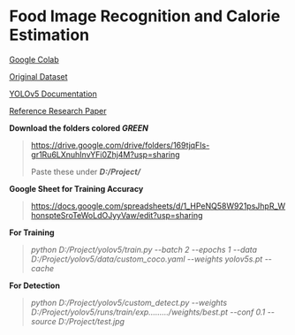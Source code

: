 # Food Image Recognition and Calorie Estimation
[Google Colab](https://colab.research.google.com/github/Arghya-Sengupta/Major-Project/blob/main/YOLOv5.ipynb)

[Original Dataset](http://foodcam.mobi/dataset100.html)

[YOLOv5 Documentation](https://docs.ultralytics.com/)

[Reference Research Paper](https://drive.google.com/file/d/1jsvMc41_EPGKejEG-NMBzA6Ll6HqRhKa/view?usp=sharing)

**Download the folders colored _GREEN_**
> https://drive.google.com/drive/folders/169tjqFIs-gr1Ru6LXnuhInvYFi0Zhj4M?usp=sharing
> 
> Paste these under ***D:/Project/***


**Google Sheet for Training Accuracy**
> https://docs.google.com/spreadsheets/d/1_HPeNQ58W921psJhpR_WhonspteSroTeWoLdOJyyVaw/edit?usp=sharing

**For Training**
> *python D:/Project/yolov5/train.py --batch 2 --epochs 1 --data D:/Project/yolov5/data/custom_coco.yaml --weights yolov5s.pt --cache*

**For Detection**
> *python D:/Project/yolov5/custom_detect.py --weights D:/Project/yolov5/runs/train/exp........./weights/best.pt --conf 0.1 --source D:/Project/test.jpg*
